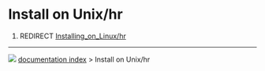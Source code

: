 # Install on Unix/hr
1.  REDIRECT [Installing_on_Linux/hr](Installing_on_Linux/hr.md)



---
![](images/Button_right.svg) [documentation index](../README.md) > Install on Unix/hr
